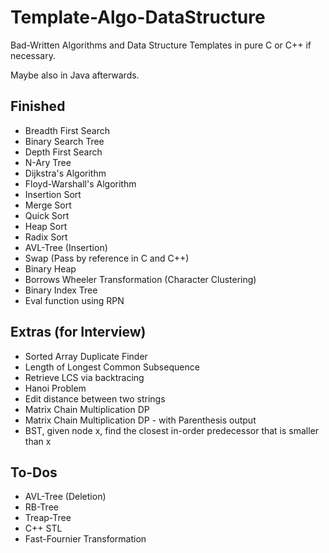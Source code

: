 # Template-Algo-DataStructure

Bad-Written Algorithms and Data Structure Templates in pure C or C++ if necessary.

Maybe also in Java afterwards.


## Finished

* Breadth First Search
* Binary Search Tree
* Depth First Search
* N-Ary Tree
* Dijkstra's Algorithm
* Floyd-Warshall's Algorithm
* Insertion Sort
* Merge Sort
* Quick Sort
* Heap Sort
* Radix Sort
* AVL-Tree (Insertion)
* Swap (Pass by reference in C and C++)
* Binary Heap
* Borrows Wheeler Transformation (Character Clustering)
* Binary Index Tree
* Eval function using RPN

## Extras (for Interview)

* Sorted Array Duplicate Finder
* Length of Longest Common Subsequence
* Retrieve LCS via backtracing
* Hanoi Problem
* Edit distance between two strings
* Matrix Chain Multiplication DP
* Matrix Chain Multiplication DP - with Parenthesis output
* BST, given node x, find the closest in-order predecessor that is smaller than x

## To-Dos

* AVL-Tree (Deletion)
* RB-Tree
* Treap-Tree
* C++ STL
* Fast-Fournier Transformation

